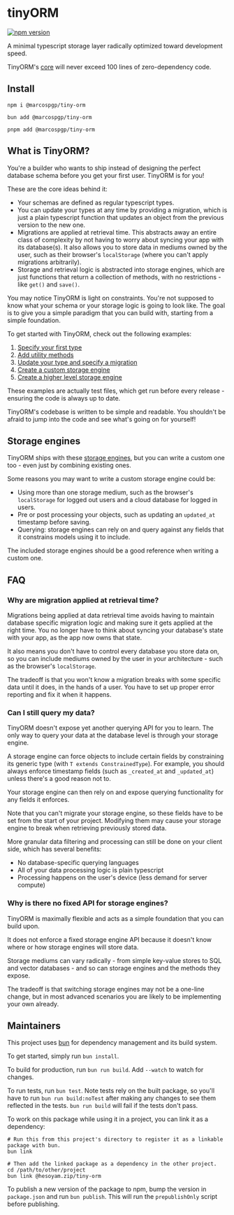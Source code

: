 # tinyORM

[![npm version](https://img.shields.io/npm/v/@marcospgp/tiny-orm?label=npm%20package&color=#4DC621)](https://www.npmjs.com/package/@marcospgp/tiny-orm)

A minimal typescript storage layer radically optimized toward development speed.

TinyORM's [core](./src/tinyORM.ts) will never exceed 100 lines of zero-dependency code.

## Install

```shell
npm i @marcospgp/tiny-orm
```

```shell
bun add @marcospgp/tiny-orm
```

```shell
pnpm add @marcospgp/tiny-orm
```

## What is TinyORM?

You're a builder who wants to ship instead of designing the perfect database schema before you get your first user. TinyORM is for you!

These are the core ideas behind it:

- Your schemas are defined as regular typescript types.
- You can update your types at any time by providing a migration, which is just a plain typescript function that updates an object from the previous version to the new one.
- Migrations are applied at retrieval time. This abstracts away an entire class of complexity by not having to worry about syncing your app with its database(s). It also allows you to store data in mediums owned by the user, such as their browser's `localStorage` (where you can't apply migrations arbitrarily).
- Storage and retrieval logic is abstracted into storage engines, which are just functions that return a collection of methods, with no restrictions - like `get()` and `save()`.

You may notice TinyORM is light on constraints. You're not supposed to know what your schema or your storage logic is going to look like. The goal is to give you a simple paradigm that you can build with, starting from a simple foundation.

To get started with TinyORM, check out the following examples:

1. [Specify your first type](./tests/firstType.test.ts)
1. [Add utility methods](./tests/utilityMethods.test.ts)
1. [Update your type and specify a migration](./tests/firstMigration.test.ts)
1. [Create a custom storage engine](./tests/customStorageEngine.test.ts)
1. [Create a higher level storage engine](./tests/higherLevelStorageEngine.test.ts)

These examples are actually test files, which get run before every release - ensuring the code is always up to date.

TinyORM's codebase is written to be simple and readable. You shouldn't be afraid to jump into the code and see what's going on for yourself!

## Storage engines

TinyORM ships with these [storage engines](./src/storageEngines), but you can write a custom one too - even just by combining existing ones.

Some reasons you may want to write a custom storage engine could be:

- Using more than one storage medium, such as the browser's `localStorage` for logged out users and a cloud database for logged in users.
- Pre or post processing your objects, such as updating an `updated_at` timestamp before saving.
- Querying: storage engines can rely on and query against any fields that it constrains models using it to include.

The included storage engines should be a good reference when writing a custom one.

## FAQ

### Why are migration applied at retrieval time?

Migrations being applied at data retrieval time avoids having to maintain database specific migration logic and making sure it gets applied at the right time. You no longer have to think about syncing your database's state with your app, as the app now owns that state.

It also means you don't have to control every database you store data on, so you can include mediums owned by the user in your architecture - such as the browser's `localStorage`.

The tradeoff is that you won't know a migration breaks with some specific data until it does, in the hands of a user. You have to set up proper error reporting and fix it when it happens.

### Can I still query my data?

TinyORM doesn't expose yet another querying API for you to learn. The only way to query your data at the database level is through your storage engine.

A storage engine can force objects to include certain fields by constraining its generic type (with `T extends ConstrainedType`). For example, you should always enforce timestamp fields (such as `_created_at` and `_updated_at`) unless there's a good reason not to.

Your storage engine can then rely on and expose querying functionality for any fields it enforces.

Note that you can't migrate your storage engine, so these fields have to be set from the start of your project. Modifying them may cause your storage engine to break when retrieving previously stored data.

More granular data filtering and processing can still be done on your client side, which has several benefits:

- No database-specific querying languages
- All of your data processing logic is plain typescript
- Processing happens on the user's device (less demand for server compute)

### Why is there no fixed API for storage engines?

TinyORM is maximally flexible and acts as a simple foundation that you can build upon.

It does not enforce a fixed storage engine API because it doesn't know where or how storage engines will store data.

Storage mediums can vary radically - from simple key-value stores to SQL and vector databases - and so can storage engines and the methods they expose.

The tradeoff is that switching storage engines may not be a one-line change, but in most advanced scenarios you are likely to be implementing your own already.

## Maintainers

This project uses [bun](https://bun.sh) for dependency management and its build system.

To get started, simply run `bun install`.

To build for production, run `bun run build`. Add `--watch` to watch for changes.

To run tests, run `bun test`. Note tests rely on the built package, so you'll have to run `bun run build:noTest` after making any changes to see them reflected in the tests. `bun run build` will fail if the tests don't pass.

To work on this package while using it in a project, you can link it as a dependency:

```shell
# Run this from this project's directory to register it as a linkable package with bun.
bun link

# Then add the linked package as a dependency in the other project.
cd /path/to/other/project
bun link @hesoyam.zip/tiny-orm
```

To publish a new version of the package to npm, bump the version in `package.json` and run `bun publish`. This will run the `prepublishOnly` script before publishing.

